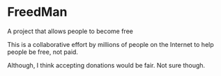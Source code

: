 # FreedMan
A project that allows people to become free


This is a collaborative effort by millions of people on the Internet to help people be free, not paid.

Although, I think accepting donations would be fair. Not sure though.
